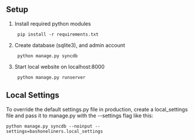 Setup
-----
1. Install required python modules

        pip install -r requirements.txt

2. Create database (sqlite3), and admin account

        python manage.py syncdb

3. Start local website on localhost:8000

        python manage.py runserver


Local Settings
--------------
To override the default settings.py file in production, create a
local_settings file and pass it to manage.py with the --settings flag
like this:

    python manage.py syncdb --noinput --settings=bashoneliners.local_settings



